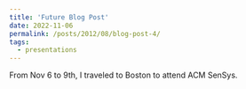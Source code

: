 ```yaml
---
title: 'Future Blog Post'
date: 2022-11-06
permalink: /posts/2012/08/blog-post-4/
tags:
  - presentations
---
```


From Nov 6 to 9th, I traveled to Boston to attend ACM SenSys.
